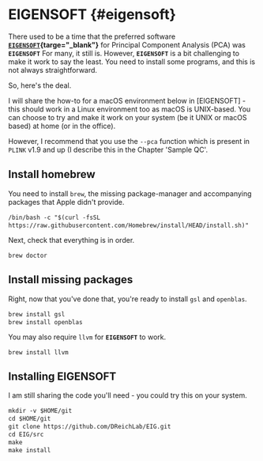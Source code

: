 # EIGENSOFT {#eigensoft}
<!-- ![](./img/_gwas_dummy/banner_man_standing_dna.png){width=70%} -->





There used to be a time that the preferred software **[`EIGENSOFT`](https://github.com/DReichLab/EIG){targe="_blank"}** for Principal Component Analysis (PCA) was **`EIGENSOFT`** For many, it still is. However, **`EIGENSOFT`** is a bit challenging to make it work to say the least. You need to install some programs, and this is not always straightforward.

So, here's the deal.

I will share the how-to for a macOS environment below in [EIGENSOFT] - this should work in a Linux environment too as macOS is UNIX-based. You can choose to try and make it work on your system (be it UNIX or macOS based) at home (or in the office).

However, I recommend that you use the `--pca` function which is present in `PLINK` v1.9 and up (I describe this in the Chapter 'Sample QC'.

## Install homebrew

You need to install `brew`, the missing package-manager and accompanying packages that Apple didn't provide.

```
/bin/bash -c "$(curl -fsSL https://raw.githubusercontent.com/Homebrew/install/HEAD/install.sh)"
```

Next, check that everything is in order.

```
brew doctor
```

## Install missing packages

Right, now that you've done that, you're ready to install `gsl` and `openblas`.

```
brew install gsl
brew install openblas
```

You may also require `llvm` for **`EIGENSOFT`** to work.

```
brew install llvm
```


## Installing EIGENSOFT

I am still sharing the code you'll need - you could try this on your system.

```
mkdir -v $HOME/git
cd $HOME/git
git clone https://github.com/DReichLab/EIG.git
cd EIG/src
make
make install
```

<script>
title=document.getElementById('header');
title.innerHTML = '<img src="./img/headers/banner_man_standing_dna.png" alt="Eigensoft">' + title.innerHTML
</script>

